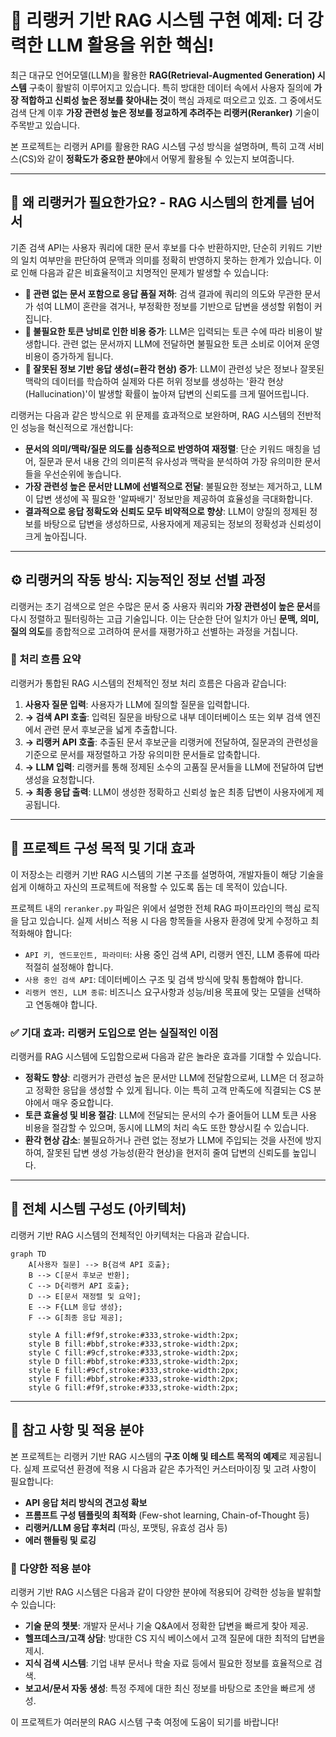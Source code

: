 # 🚀 리랭커 기반 RAG 시스템 구현 예제: 더 강력한 LLM 활용을 위한 핵심!

최근 대규모 언어모델(LLM)을 활용한 **RAG(Retrieval-Augmented Generation) 시스템** 구축이 활발히 이루어지고 있습니다. 특히 방대한 데이터 속에서 사용자 질의에 **가장 적합하고 신뢰성 높은 정보를 찾아내는 것**이 핵심 과제로 떠오르고 있죠. 그 중에서도 검색 단계 이후 **가장 관련성 높은 정보를 정교하게 추려주는 리랭커(Reranker)** 기술이 주목받고 있습니다.

본 프로젝트는 리랭커 API를 활용한 RAG 시스템 구성 방식을 설명하며, 특히 고객 서비스(CS)와 같이 **정확도가 중요한 분야**에서 어떻게 활용될 수 있는지 보여줍니다.

---

## 📌 왜 리랭커가 필요한가요? - RAG 시스템의 한계를 넘어서

기존 검색 API는 사용자 쿼리에 대한 문서 후보를 다수 반환하지만, 단순히 키워드 기반의 일치 여부만을 판단하여 문맥과 의미를 정확히 반영하지 못하는 한계가 있습니다. 이로 인해 다음과 같은 비효율적이고 치명적인 문제가 발생할 수 있습니다:

-   **🔸 관련 없는 문서 포함으로 응답 품질 저하**: 검색 결과에 쿼리의 의도와 무관한 문서가 섞여 LLM이 혼란을 겪거나, 부정확한 정보를 기반으로 답변을 생성할 위험이 커집니다.
-   **💸 불필요한 토큰 낭비로 인한 비용 증가**: LLM은 입력되는 토큰 수에 따라 비용이 발생합니다. 관련 없는 문서까지 LLM에 전달하면 불필요한 토큰 소비로 이어져 운영 비용이 증가하게 됩니다.
-   **👻 잘못된 정보 기반 응답 생성(=환각 현상) 증가**: LLM이 관련성 낮은 정보나 잘못된 맥락의 데이터를 학습하여 실제와 다른 허위 정보를 생성하는 '환각 현상(Hallucination)'이 발생할 확률이 높아져 답변의 신뢰도를 크게 떨어뜨립니다.

리랭커는 다음과 같은 방식으로 위 문제를 효과적으로 보완하며, RAG 시스템의 전반적인 성능을 혁신적으로 개선합니다:

-   **문서의 의미/맥락/질문 의도를 심층적으로 반영하여 재정렬**: 단순 키워드 매칭을 넘어, 질문과 문서 내용 간의 의미론적 유사성과 맥락을 분석하여 가장 유의미한 문서들을 우선순위에 놓습니다.
-   **가장 관련성 높은 문서만 LLM에 선별적으로 전달**: 불필요한 정보는 제거하고, LLM이 답변 생성에 꼭 필요한 '알짜배기' 정보만을 제공하여 효율성을 극대화합니다.
-   **결과적으로 응답 정확도와 신뢰도 모두 비약적으로 향상**: LLM이 양질의 정제된 정보를 바탕으로 답변을 생성하므로, 사용자에게 제공되는 정보의 정확성과 신뢰성이 크게 높아집니다.

---

## ⚙️ 리랭커의 작동 방식: 지능적인 정보 선별 과정

리랭커는 초기 검색으로 얻은 수많은 문서 중 사용자 쿼리와 **가장 관련성이 높은 문서**를 다시 정렬하고 필터링하는 고급 기술입니다. 이는 단순한 단어 일치가 아닌 **문맥, 의미, 질의 의도**를 종합적으로 고려하여 문서를 재평가하고 선별하는 과정을 거칩니다.

### 📄 처리 흐름 요약

리랭커가 통합된 RAG 시스템의 전체적인 정보 처리 흐름은 다음과 같습니다:

1.  **사용자 질문 입력**: 사용자가 LLM에 질의할 질문을 입력합니다.
2.  **→ 검색 API 호출**: 입력된 질문을 바탕으로 내부 데이터베이스 또는 외부 검색 엔진에서 관련 문서 후보군을 넓게 추출합니다.
3.  **→ 리랭커 API 호출**: 추출된 문서 후보군을 리랭커에 전달하여, 질문과의 관련성을 기준으로 문서를 재정렬하고 가장 유의미한 문서들로 압축합니다.
4.  **→ LLM 입력**: 리랭커를 통해 정제된 소수의 고품질 문서들을 LLM에 전달하여 답변 생성을 요청합니다.
5.  **→ 최종 응답 출력**: LLM이 생성한 정확하고 신뢰성 높은 최종 답변이 사용자에게 제공됩니다.

---

## 📁 프로젝트 구성 목적 및 기대 효과

이 저장소는 리랭커 기반 RAG 시스템의 기본 구조를 설명하여, 개발자들이 해당 기술을 쉽게 이해하고 자신의 프로젝트에 적용할 수 있도록 돕는 데 목적이 있습니다.

프로젝트 내의 `reranker.py` 파일은 위에서 설명한 전체 RAG 파이프라인의 핵심 로직을 담고 있습니다. 실제 서비스 적용 시 다음 항목들을 사용자 환경에 맞게 수정하고 최적화해야 합니다:

* `API 키, 엔드포인트, 파라미터`: 사용 중인 검색 API, 리랭커 엔진, LLM 종류에 따라 적절히 설정해야 합니다.
* `사용 중인 검색 API`: 데이터베이스 구조 및 검색 방식에 맞춰 통합해야 합니다.
* `리랭커 엔진, LLM 종류`: 비즈니스 요구사항과 성능/비용 목표에 맞는 모델을 선택하고 연동해야 합니다.

### ✅ 기대 효과: 리랭커 도입으로 얻는 실질적인 이점

리랭커를 RAG 시스템에 도입함으로써 다음과 같은 놀라운 효과를 기대할 수 있습니다.

* **정확도 향상**: 리랭커가 관련성 높은 문서만 LLM에 전달함으로써, LLM은 더 정교하고 정확한 응답을 생성할 수 있게 됩니다. 이는 특히 고객 만족도에 직결되는 CS 분야에서 매우 중요합니다.
* **토큰 효율성 및 비용 절감**: LLM에 전달되는 문서의 수가 줄어들어 LLM 토큰 사용 비용을 절감할 수 있으며, 동시에 LLM의 처리 속도 또한 향상시킬 수 있습니다.
* **환각 현상 감소**: 불필요하거나 관련 없는 정보가 LLM에 주입되는 것을 사전에 방지하여, 잘못된 답변 생성 가능성(환각 현상)을 현저히 줄여 답변의 신뢰도를 높입니다.

---

## 🧩 전체 시스템 구성도 (아키텍처)

리랭커 기반 RAG 시스템의 전체적인 아키텍처는 다음과 같습니다.

```mermaid
graph TD
    A[사용자 질문] --> B{검색 API 호출};
    B --> C[문서 후보군 반환];
    C --> D{리랭커 API 호출};
    D --> E[문서 재정렬 및 요약];
    E --> F{LLM 응답 생성};
    F --> G[최종 응답 제공];

    style A fill:#f9f,stroke:#333,stroke-width:2px;
    style B fill:#bbf,stroke:#333,stroke-width:2px;
    style C fill:#9cf,stroke:#333,stroke-width:2px;
    style D fill:#bbf,stroke:#333,stroke-width:2px;
    style E fill:#9cf,stroke:#333,stroke-width:2px;
    style F fill:#bbf,stroke:#333,stroke-width:2px;
    style G fill:#f9f,stroke:#333,stroke-width:2px;
```


---

## 🔗 참고 사항 및 적용 분야

본 프로젝트는 리랭커 기반 RAG 시스템의 **구조 이해 및 테스트 목적의 예제**로 제공됩니다. 실제 프로덕션 환경에 적용 시 다음과 같은 추가적인 커스터마이징 및 고려 사항이 필요합니다:

-   **API 응답 처리 방식의 견고성 확보**
-   **프롬프트 구성 템플릿의 최적화** (Few-shot learning, Chain-of-Thought 등)
-   **리랭커/LLM 응답 후처리** (파싱, 포맷팅, 유효성 검사 등)
-   **에러 핸들링 및 로깅**

### 📌 다양한 적용 분야

리랭커 기반 RAG 시스템은 다음과 같이 다양한 분야에 적용되어 강력한 성능을 발휘할 수 있습니다:

* **기술 문의 챗봇**: 개발자 문서나 기술 Q&A에서 정확한 답변을 빠르게 찾아 제공.
* **헬프데스크/고객 상담**: 방대한 CS 지식 베이스에서 고객 질문에 대한 최적의 답변을 제시.
* **지식 검색 시스템**: 기업 내부 문서나 학술 자료 등에서 필요한 정보를 효율적으로 검색.
* **보고서/문서 자동 생성**: 특정 주제에 대한 최신 정보를 바탕으로 초안을 빠르게 생성.

이 프로젝트가 여러분의 RAG 시스템 구축 여정에 도움이 되기를 바랍니다!
